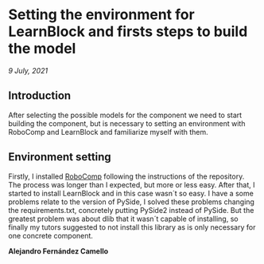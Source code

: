 # Setting the environment for LearnBlock and firsts steps to build the model

_9 July, 2021_

## Introduction

After selecting the possible models for the component we need to start building the component, but is necessary to setting an environment with RoboComp and LearnBlock and familiarize myself with them.

## Environment setting

Firstly, I installed [RoboComp](https://github.com/robocomp/robocomp) following the instructions of the repository. The process was longer than I expected, but more or less easy.
After that, I started to install LearnBlock and in this case wasn´t so easy. I have a some problems relate to the version of PySide, I solved these problems changing the requirements.txt, concretely putting PySide2 instead of PySide.
But the greatest problem was about dlib that it wasn´t capable of installing, so finally my tutors suggested to not install this library as is only necessary for one concrete component.

__Alejandro Fernández Camello__
